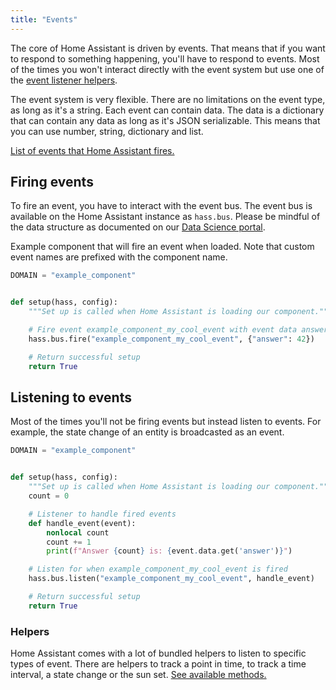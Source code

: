 ```yaml
---
title: "Events"
---
```


The core of Home Assistant is driven by events. That means that if you want to respond to something happening, you'll have to respond to events. Most of the times you won't interact directly with the event system but use one of the [event listener helpers][helpers].

The event system is very flexible. There are no limitations on the event type, as long as it's a string. Each event can contain data. The data is a dictionary that can contain any data as long as it's JSON serializable. This means that you can use number, string, dictionary and list.

[List of events that Home Assistant fires.][object]

## Firing events

To fire an event, you have to interact with the event bus. The event bus is available on the Home Assistant instance as `hass.bus`. Please be mindful of the data structure as documented on our [Data Science portal](https://data.home-assistant.io/docs/events/#database-table).

Example component that will fire an event when loaded. Note that custom event names are prefixed with the component name.

```python
DOMAIN = "example_component"


def setup(hass, config):
    """Set up is called when Home Assistant is loading our component."""

    # Fire event example_component_my_cool_event with event data answer=42
    hass.bus.fire("example_component_my_cool_event", {"answer": 42})

    # Return successful setup
    return True
```

## Listening to events

Most of the times you'll not be firing events but instead listen to events. For example, the state change of an entity is broadcasted as an event.

```python
DOMAIN = "example_component"


def setup(hass, config):
    """Set up is called when Home Assistant is loading our component."""
    count = 0

    # Listener to handle fired events
    def handle_event(event):
        nonlocal count
        count += 1
        print(f"Answer {count} is: {event.data.get('answer')}")

    # Listen for when example_component_my_cool_event is fired
    hass.bus.listen("example_component_my_cool_event", handle_event)

    # Return successful setup
    return True
```

### Helpers

Home Assistant comes with a lot of bundled helpers to listen to specific types of event. There are helpers to track a point in time, to track a time interval, a state change or the sun set. [See available methods.][helpers]

[helpers]: https://dev-docs.home-assistant.io/en/dev/api/helpers.html#module-homeassistant.helpers.event
[object]: https://www.home-assistant.io/docs/configuration/events/
